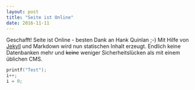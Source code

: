 ```yaml
---
layout: post
title: "Seite ist Online"
date: 2016-11-11
---
```


Geschafft! Seite ist Online - besten Dank an Hank Quinlan ;-) Mit Hilfe von [Jekyll](http://jekyllrb.com) und Markdown wird nun statischen Inhalt erzeugt. Endlich keine Datenbanken mehr und ~~keine~~ weniger Sicherheitslücken als mit einem üblichen CMS.


```c
printf("Test");
i++;
i = 0;
```
